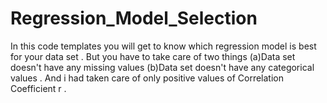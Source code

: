 # Regression_Model_Selection
In this code templates you will get to know which regression model is best for your data set . But you have to  take care of two things (a)Data set doesn't have any missing values (b)Data set doesn't have any categorical values . And i had taken care of only positive values of Correlation Coefficient r .
